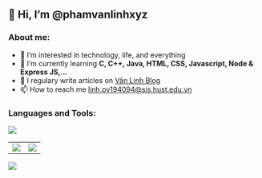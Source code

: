 <h2> 👋 Hi, I’m @phamvanlinhxyz </h2>
<h3>About me:</h3>

- 👀 I’m interested in technology, life, and everything
- 🌱 I’m currently learning <b>C, C++, Java, HTML, CSS, Javascript, Node & Express JS,...</b>
- 📝 I regulary write articles on <a href="https://www.phamvanlinh.xyz" target="_blank">Văn Linh Blog</a>
- 📫 How to reach me <a href="mailto:https://linh.pv194094@sis.hust.edu.vn" target="_blank" title="Email">linh.pv194094@sis.hust.edu.vn</a>

<h3>Languages and Tools:</h3>
<img align="center" src="https://github-profile-trophy.vercel.app/?username=phamvanlinhxyz&theme=tokyonight&margin-w=15" />
<table>
  <tr>
    <td><img align="center" src="https://github-readme-stats.vercel.app/api?username=phamvanlinhxyz&show_icons=true&theme=tokyonight" /></td>
    <td><img align="center" src="http://github-readme-streak-stats.herokuapp.com?user=phamvanlinhxyz&theme=tokyonight&date_format=M%20j%5B%2C%20Y%5D" /></td>
    <!--<td><img align="center" src="https://github-readme-stats.vercel.app/api/top-langs/?username=phamvanlinhxyz&layout=compact&theme=tokyonight" /></td>-->
  </tr>
</table>
<img align="center" src="http://github-readme-streak-stats.herokuapp.com?user=phamvanlinhxyz&theme=tokyonight&date_format=M%20j%5B%2C%20Y%5D" />
<!-- [![GitHub Streak](http://github-readme-streak-stats.herokuapp.com?user=phamvanlinhxyz&theme=tokyonight&date_format=M%20j%5B%2C%20Y%5D)](https://git.io/streak-stats) -->
<!---
phamvanlinhxyz/phamvanlinhxyz is a ✨ special ✨ repository because its `README.md` (this file) appears on your GitHub profile.
You can click the Preview link to take a look at your changes.
--->
